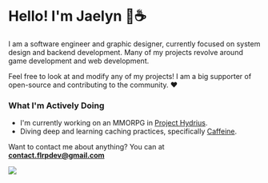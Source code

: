 # Hello! I'm Jaelyn 👋☕

I am a software engineer and graphic designer, currently focused on system design and 
backend development. Many of my projects revolve around game development and web development.

Feel free to look at and modify any of my projects! I am a big supporter of open-source and contributing to the community. ❤️

### What I'm Actively Doing
- I'm currently working on an MMORPG in [Project Hydrius](https://github.com/Project-Hydrius).
- Diving deep and learning caching practices, specifically [Caffeine](https://github.com/ben-manes/caffeine).

Want to contact me about anything? You can at **contact.flrpdev@gmail.com**

<div>
<img src="https://komarev.com/ghpvc/?username=flrping&&style=flat-square"/>
</div>  
